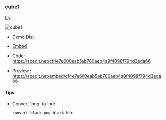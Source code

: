 ### cube1

[try](https://tiagofrancafernandes.github.io/threejs-lab-files/cube1/dist/)


![cube1](https://sbedit.net/thumb/cf4e7e600eab5ab780aeb4a9f4098f794d3eda66)

- [Demo Dist](https://tiagofrancafernandes.github.io/threejs-lab-files/cube1/dist/)
- [Embed](./embed.html)

- Code: https://sbedit.net/cf4e7e600eab5ab780aeb4a9f4098f794d3eda66
- Preview : https://sbedit.net/embed/cf4e7e600eab5ab780aeb4a9f4098f794d3eda66


#### Tips

- Convert 'png' to 'hdr'
    ```sh
    convert black.png black.hdr
    ```

